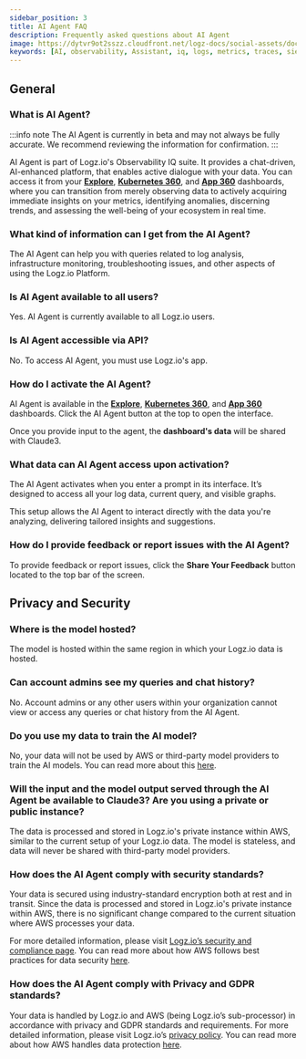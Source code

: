 ```yaml
---
sidebar_position: 3
title: AI Agent FAQ
description: Frequently asked questions about AI Agent
image: https://dytvr9ot2sszz.cloudfront.net/logz-docs/social-assets/docs-social.jpg
keywords: [AI, observability, Assistant, iq, logs, metrics, traces, siem, insights, analysis, services, logz.io]
---
```


## General

### What is AI Agent?


:::info note
The AI Agent is currently in beta and may not always be fully accurate. We recommend reviewing the information for confirmation.
:::

AI Agent is part of Logz.io's Observability IQ suite. It provides a chat-driven, AI-enhanced platform, that enables active dialogue with your data. You can access it from your **[Explore](https://app.logz.io/#/dashboard/explore)**, **[Kubernetes 360](https://app.logz.io/#/dashboard/observability/k8s360)**, and **[App 360](https://app.logz.io/#/dashboard/spm/services/table)** dashboards, where you can transition from merely observing data to actively acquiring immediate insights on your metrics, identifying anomalies, discerning trends, and assessing the well-being of your ecosystem in real time.


### What kind of information can I get from the AI Agent? 

The AI Agent can help you with queries related to log analysis, infrastructure monitoring, troubleshooting issues, and other aspects of using the Logz.io Platform.

### Is AI Agent available to all users?

Yes. AI Agent is currently available to all Logz.io users.

### Is AI Agent accessible via API?

No. To access AI Agent, you must use Logz.io's app.

### How do I activate the AI Agent?

AI Agent is available in the **[Explore](https://app.logz.io/#/dashboard/explore)**, **[Kubernetes 360](https://app.logz.io/#/dashboard/observability/k8s360)**, and **[App 360](https://app.logz.io/#/dashboard/spm/services/table)** dashboards. Click the AI Agent button at the top to open the interface.

Once you provide input to the agent, the **dashboard's data** will be shared with Claude3.

### What data can AI Agent access upon activation?

The AI Agent activates when you enter a prompt in its interface. It’s designed to access all your log data, current query, and visible graphs.

This setup allows the AI Agent to interact directly with the data you're analyzing, delivering tailored insights and suggestions.


### How do I provide feedback or report issues with the AI Agent? 

To provide feedback or report issues, click the **Share Your Feedback** button located to the top bar of the screen.



## Privacy and Security

### Where is the model hosted?

The model is hosted within the same region in which your Logz.io data is hosted. 

### Can account admins see my queries and chat history?

No. Account admins or any other users within your organization cannot view or access any queries or chat history from the AI Agent. 

### Do you use my data to train the AI model?

No, your data will not be used by AWS or third-party model providers to train the AI models. You can read more about this [here](https://aws.amazon.com/bedrock/faqs/#product-faqs#bedrock-faqs#security-and-privacy).


### Will the input and the model output served through the AI Agent be available to Claude3? Are you using a private or public instance?

The data is processed and stored in Logz.io's private instance within AWS, similar to the current setup of your Logz.io data. The model is stateless, and data will never be shared with third-party model providers.

### How does the AI Agent comply with security standards?

Your data is secured using industry-standard encryption both at rest and in transit. Since the data is processed and stored in Logz.io's private instance within AWS, there is no significant change compared to the current situation where AWS processes your data.

For more detailed information, please visit [Logz.io’s security and compliance page](https://logz.io/platform/features/soc-2-compliance/). You can read more about how AWS follows best practices for data security [here](https://aws.amazon.com/bedrock/faqs/#product-faqs#bedrock-faqs#general:~:text=Why%20should%20I%20use%20Amazon%20Bedrock%3F).

### How does the AI Agent comply with Privacy and GDPR standards?​

Your data is handled by Logz.io and AWS (being Logz.io’s sub-processor) in accordance with privacy and GDPR standards and requirements. For more detailed information, please visit Logz.io’s [privacy policy](https://logz.io/about-us/privacy-policy/). You can read more about how AWS handles data protection [here](https://docs.aws.amazon.com/bedrock/latest/userguide/data-protection.html).

